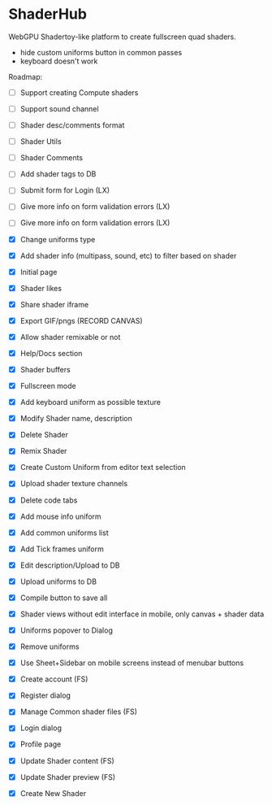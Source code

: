 # ShaderHub
WebGPU Shadertoy-like platform to create fullscreen quad shaders.

- hide custom uniforms button in common passes
- keyboard doesn't work

Roadmap:
- [ ] Support creating Compute shaders
- [ ] Support sound channel
- [ ] Shader desc/comments format
- [ ] Shader Utils
- [ ] Shader Comments
- [ ] Add shader tags to DB
- [ ] Submit form for Login (LX)
- [ ] Give more info on form validation errors (LX)
- [ ] Give more info on form validation errors (LX)

- [x] Change uniforms type
- [x] Add shader info (multipass, sound, etc) to filter based on shader
- [x] Initial page
- [x] Shader likes
- [x] Share shader iframe
- [x] Export GIF/pngs (RECORD CANVAS)
- [x] Allow shader remixable or not
- [x] Help/Docs section
- [x] Shader buffers
- [x] Fullscreen mode
- [x] Add keyboard uniform as possible texture
- [x] Modify Shader name, description
- [x] Delete Shader
- [x] Remix Shader
- [x] Create Custom Uniform from editor text selection
- [x] Upload shader texture channels
- [x] Delete code tabs
- [x] Add mouse info uniform
- [x] Add common uniforms list
- [x] Add Tick frames uniform
- [x] Edit description/Upload to DB
- [x] Upload uniforms to DB
- [x] Compile button to save all
- [x] Shader views without edit interface in mobile, only canvas + shader data
- [x] Uniforms popover to Dialog
- [x] Remove uniforms
- [x] Use Sheet+Sidebar on mobile screens instead of menubar buttons
- [x] Create account (FS)
- [x] Register dialog
- [x] Manage Common shader files (FS)
- [x] Login dialog
- [x] Profile page
- [x] Update Shader content (FS)
- [x] Update Shader preview (FS)
- [x] Create New Shader
